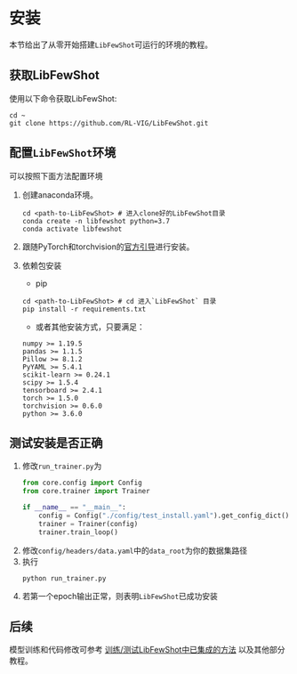 # 安装
本节给出了从零开始搭建`LibFewShot`可运行的环境的教程。

## 获取LibFewShot

使用以下命令获取LibFewShot:
```shell
cd ~
git clone https://github.com/RL-VIG/LibFewShot.git
```

## 配置`LibFewShot`环境

可以按照下面方法配置环境
1. 创建anaconda环境。
    ```shell
    cd <path-to-LibFewShot> # 进入clone好的LibFewShot目录
    conda create -n libfewshot python=3.7
    conda activate libfewshot
    ```

2. 跟随PyTorch和torchvision的[官方引导](https://pytorch.org/get-started/locally/)进行安装。

3. 依赖包安装
   + pip
    ```shell
    cd <path-to-LibFewShot> # cd 进入`LibFewShot` 目录
    pip install -r requirements.txt
    ```
   + 或者其他安装方式，只要满足：
    ```
    numpy >= 1.19.5
    pandas >= 1.1.5
    Pillow >= 8.1.2
    PyYAML >= 5.4.1
    scikit-learn >= 0.24.1
    scipy >= 1.5.4
    tensorboard >= 2.4.1
    torch >= 1.5.0
    torchvision >= 0.6.0
    python >= 3.6.0
    ```

## 测试安装是否正确
1. 修改`run_trainer.py`为
    ```python
    from core.config import Config
    from core.trainer import Trainer

    if __name__ == "__main__":
        config = Config("./config/test_install.yaml").get_config_dict()
        trainer = Trainer(config)
        trainer.train_loop()
    ```
2. 修改`config/headers/data.yaml`中的`data_root`为你的数据集路径
3. 执行
   ```shell
   python run_trainer.py
   ```
4. 若第一个epoch输出正常，则表明`LibFewShot`已成功安装

## 后续
模型训练和代码修改可参考 [训练/测试LibFewShot中已集成的方法](./tutorials/t1-train_and_test_exist_methods.md) 以及其他部分教程。

